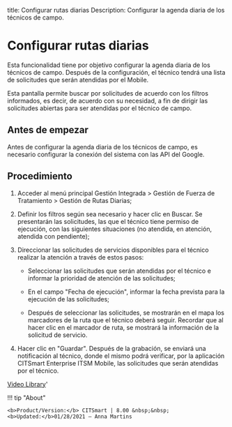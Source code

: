 title: Configurar rutas diarias
Description: Configurar la agenda diaria de los técnicos de campo.
# Configurar rutas diarias

Esta funcionalidad tiene por objetivo configurar la agenda diaria de los
técnicos de campo. Después de la configuración, el técnico tendrá una lista de
solicitudes que serán atendidas por el Mobile.

Esta pantalla permite buscar por solicitudes de acuerdo con los filtros
informados, es decir, de acuerdo con su necesidad, a fin de dirigir las
solicitudes abiertas para ser atendidas por el técnico de campo.

Antes de empezar
-----------------

Antes de configurar la agenda diaria de los técnicos de campo, es necesario
configurar la conexión del sistema con las API del Google.

Procedimiento
-----------------

1.  Acceder al menú principal Gestión Integrada \> Gestión de Fuerza de
    Tratamiento \> Gestión de Rutas Diarias;

2.  Definir los filtros según sea necesario y hacer clic en Buscar. Se
    presentarán las solicitudes, las que el técnico tiene permiso de ejecución,
    con las siguientes situaciones (no atendida, en atención, atendida con
    pendiente);

3.  Direccionar las solicitudes de servicios disponibles para el técnico
    realizar la atención a través de estos pasos:

    -   Seleccionar las solicitudes que serán atendidas por el técnico e
        informar la prioridad de atención de las solicitudes;

    -   En el campo "Fecha de ejecución", informar la fecha prevista para la
        ejecución de las solicitudes;

    -   Después de seleccionar las solicitudes, se mostrarán en el mapa los
        marcadores de la ruta que el técnico deberá seguir. Recordar que al
        hacer clic en el marcador de ruta, se mostrará la información de la
        solicitud de servicio.

4.  Hacer clic en "Guardar". Después de la grabación, se enviará una
    notificación al técnico, donde el mismo podrá verificar, por la aplicación
    CITSmart Enterprise ITSM Mobile, las solicitudes que serán atendidas por el
    técnico.


<i class='fa fa-youtube-play  fa-2x' style='color:#97ce17;vertical-align: middle;'> </i> [Video Library](https://www.youtube.com/playlist?list=PLB5qK2uzf2ROTLt6Tt7uegzqwpXHX5nA2)'

!!! tip "About"

    <b>Product/Version:</b> CITSmart | 8.00 &nbsp;&nbsp;
    <b>Updated:</b>01/28/2021 – Anna Martins
